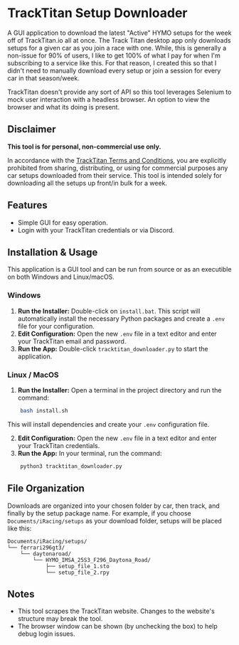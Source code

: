 # TrackTitan Setup Downloader

A GUI application to download the latest "Active" HYMO setups for the week off of TrackTitan.io all at once. The Track Titan desktop app only downloads setups for a given car as you join a race with one. While, this is generally a non-issue for 90% of users, I like to get 100% of what I pay for when I'm subscribing to a service like this. For that reason, I created this so that I didn't need to manually download every setup or join a session for every car in that season/week.

TrackTitan doesn't provide any sort of API so this tool leverages Selenium to mock user interaction with a headless browser. An option to view the browser and what its doing is present.

## Disclaimer

**This tool is for personal, non-commercial use only.**

In accordance with the [TrackTitan Terms and Conditions](https://www.tracktitan.io/terms-and-conditions), you are explicitly prohibited from sharing, distributing, or using for commercial purposes any car setups downloaded from their service. This tool is intended solely for downloading all the setups up front/in bulk for a week.


## Features

- Simple GUI for easy operation.
- Login with your TrackTitan credentials or via Discord.

## Installation & Usage

This application is a GUI tool and can be run from source or as an executible on both Windows and Linux/macOS.

### Windows

1.  **Run the Installer:** Double-click on `install.bat`. This script will automatically install the necessary Python packages and create a `.env` file for your configuration.
2.  **Edit Configuration:** Open the new `.env` file in a text editor and enter your TrackTitan email and password.
3.  **Run the App:** Double-click `tracktitan_downloader.py` to start the application.

### Linux / MacOS

1.  **Run the Installer:** Open a terminal in the project directory and run the command:
```bash
    bash install.sh
```
This will install dependencies and create your `.env` configuration file.

2.  **Edit Configuration:** Open the new `.env` file in a text editor and enter your TrackTitan credentials.
3.  **Run the App:** In your terminal, run the command:
```bash
    python3 tracktitan_downloader.py
```

## File Organization

Downloads are organized into your chosen folder by car, then track, and finally by the setup package name. For example, if you choose `Documents/iRacing/setups` as your download folder, setups will be placed like this:
```
Documents/iRacing/setups/
└── ferrari296gt3/
    └── daytonaroad/
        └── HYMO_IMSA_25S3_F296_Daytona_Road/
            ├── setup_file_1.sto
            └── setup_file_2.rpy
```

## Notes

- This tool scrapes the TrackTitan website. Changes to the website's structure may break the tool.
- The browser window can be shown (by unchecking the box) to help debug login issues.